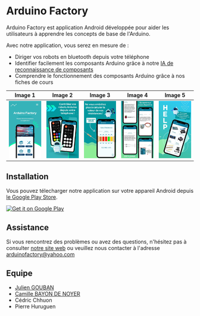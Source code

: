 # Arduino Factory

Arduino Factory est application Android développée pour aider les utilisateurs à apprendre les
concepts de base de l'Arduino.

Avec notre application, vous serez en mesure de :
- Diriger vos robots en bluetooth depuis votre téléphone
- Identifier facilement les composants Arduino grâce à notre [IA de reconnaissance de composants](https://github.com/Kamomille/Reconnaissance_composants_arduino)
- Comprendre le fonctionnement des composants Arduino grâce à nos fiches de cours

| Image 1 | Image 2 | Image 3 | Image 4 | Image 5 |
|---------|---------|---------|---------|---------|
| ![Titre image 1](git_assets/1.jpg) | ![Titre image 2](git_assets/2.jpg) | ![Titre image 3](git_assets/3.jpg) | ![Titre image 4](git_assets/4.jpg) | ![Titre image 5](git_assets/5.jpg) |


## Installation
Vous pouvez télecharger notre application sur votre appareil Android depuis
[le Google Play Store](https://play.google.com/store/apps/details?id=com.ArduinoFactory.androidstudio&gl=US).

<a href='https://play.google.com/store/apps/details?id=com.ArduinoFactory.androidstudio&gl=US).'><img alt='Get it on Google Play' src='https://play.google.com/intl/en_us/badges/images/generic/en_badge_web_generic.png' height="50px"/></a>

## Assistance
Si vous rencontrez des problèmes ou avez des questions,
n'hésitez pas à consulter [notre site web](http://arduinofactory.fr/)
ou veuillez nous contacter à l'adresse arduinofactory@yahoo.com


## Equipe
* [Julien GOUBAN](https://github.com/juliengouban)
* [Camille BAYON DE NOYER](https://github.com/Kamomille)
* Cédric Chhuon
* Pierre Huruguen





